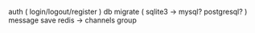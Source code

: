 auth ( login/logout/register )
db migrate ( sqlite3 -> mysql? postgresql? )
message save
redis -> channels group